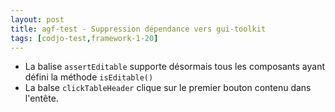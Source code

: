 ```yaml
---
layout: post
title: agf-test - Suppression dépendance vers gui-toolkit
tags: [codjo-test,framework-1-20]
---
```

* La balise ```assertEditable``` supporte désormais tous les composants ayant défini la méthode ```isEditable()```
* La balse ```clickTableHeader``` clique sur le premier bouton contenu dans l'entête.